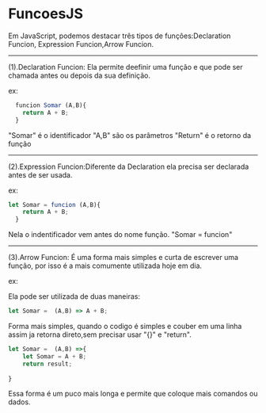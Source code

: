 # FuncoesJS
Em JavaScript, podemos destacar três tipos de funçôes:Declaration Funcion, Expression Funcion,Arrow Funcion.

----------------------------------------------
(1).Declaration Funcion: Ela permite deefinir uma função e que pode ser chamada antes ou depois da sua definição.


  ex: 
```js
  funcion Somar (A,B){
    return A + B;
  } 
```
"Somar" é o identificador 
"A,B" são os parâmetros
"Return" é o retorno da função

----------------------------------------------
(2).Expression Funcion:Diferente da Declaration ela precisa ser declarada antes de ser usada.

  ex: 
```js
let Somar = funcion (A,B){
    return A + B;
  }
```                  
Nela o indentificador vem antes do nome função.
"Somar = funcion"

----------------------------------------------
(3).Arrow Funcion: É uma forma mais simples e curta de escrever uma função, por isso é a mais comumente utilizada hoje em dia.

  ex: 

Ela pode ser utilizada de duas maneiras:

```js
let Somar =  (A,B) => A + B;
```
Forma mais simples, quando o codigo é simples e couber em uma linha assim ja retorna direto,sem precisar usar "{}" e "return".
```js
let Somar =  (A,B) =>{
    let Somar = A + B;
    return result;
    
}
```
Essa forma é um puco mais longa e permite que coloque mais comandos ou dados.



